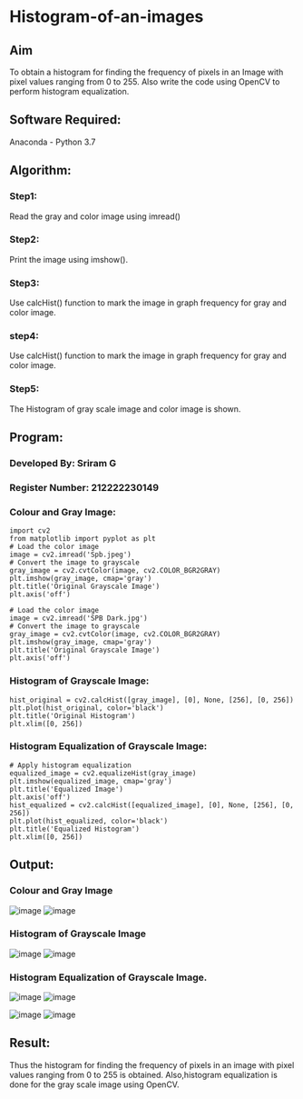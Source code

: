 # Histogram-of-an-images
## Aim
To obtain a histogram for finding the frequency of pixels in an Image with pixel values ranging from 0 to 255. Also write the code using OpenCV to perform histogram equalization.

## Software Required:
Anaconda - Python 3.7

## Algorithm:
### Step1:
Read the gray and color image using imread()

### Step2:
Print the image using imshow().



### Step3:
Use calcHist() function to mark the image in graph frequency for gray and color image.

### step4:
Use calcHist() function to mark the image in graph frequency for gray and color image.

### Step5:
The Histogram of gray scale image and color image is shown.


## Program:

### Developed By: Sriram G
### Register Number: 212222230149

### Colour and Gray Image:
```
import cv2
from matplotlib import pyplot as plt
# Load the color image
image = cv2.imread('Spb.jpeg')
# Convert the image to grayscale
gray_image = cv2.cvtColor(image, cv2.COLOR_BGR2GRAY)
plt.imshow(gray_image, cmap='gray')
plt.title('Original Grayscale Image')
plt.axis('off')
```
```
# Load the color image
image = cv2.imread('SPB Dark.jpg')
# Convert the image to grayscale
gray_image = cv2.cvtColor(image, cv2.COLOR_BGR2GRAY)
plt.imshow(gray_image, cmap='gray')
plt.title('Original Grayscale Image')
plt.axis('off')
```
### Histogram of Grayscale Image:
```
hist_original = cv2.calcHist([gray_image], [0], None, [256], [0, 256])
plt.plot(hist_original, color='black')
plt.title('Original Histogram')
plt.xlim([0, 256])
```
### Histogram Equalization of Grayscale Image:

```
# Apply histogram equalization
equalized_image = cv2.equalizeHist(gray_image)
plt.imshow(equalized_image, cmap='gray')
plt.title('Equalized Image')
plt.axis('off')
hist_equalized = cv2.calcHist([equalized_image], [0], None, [256], [0, 256])
plt.plot(hist_equalized, color='black')
plt.title('Equalized Histogram')
plt.xlim([0, 256])
```

## Output:

### Colour and Gray Image
![image](https://github.com/user-attachments/assets/04c800e9-fe25-4e46-833a-f791ed1113f8)
![image](https://github.com/user-attachments/assets/8e686a4e-ea89-4750-9402-1f1b6bf86cbd)



### Histogram of Grayscale Image
![image](https://github.com/user-attachments/assets/d93e87de-61e1-447f-bf90-69ec479095f1)
![image](https://github.com/user-attachments/assets/ef9cb669-cee5-4a5a-8664-4489e970ab1e)


### Histogram Equalization of Grayscale Image.
![image](https://github.com/user-attachments/assets/95fa1ecf-2589-459a-90a4-ef8624f1b806)
![image](https://github.com/user-attachments/assets/b3cfda55-cbe4-4e3b-ba40-3600052beea4)

![image](https://github.com/user-attachments/assets/059aa85f-f382-451d-8d89-2723f90da86d)
![image](https://github.com/user-attachments/assets/1720fde5-0ff3-47bc-9364-7927182c514b)





## Result: 
Thus the histogram for finding the frequency of pixels in an image with pixel values ranging from 0 to 255 is obtained. Also,histogram equalization is done for the gray scale image using OpenCV.
